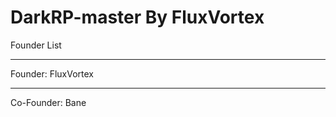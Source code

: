 DarkRP-master By FluxVortex
===========================
Founder List
____________
Founder: FluxVortex
____________
Co-Founder: Bane

